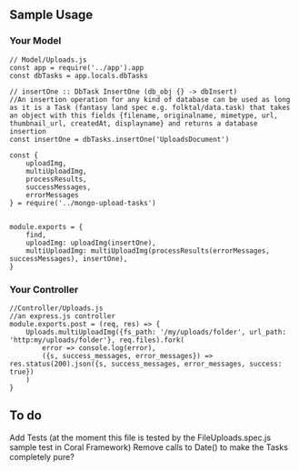 ## Sample Usage

### Your Model
```
// Model/Uploads.js
const app = require('../app').app
const dbTasks = app.locals.dbTasks

// insertOne :: DbTask InsertOne (db_obj {} -> dbInsert)
//An insertion operation for any kind of database can be used as long as it is a Task (fantasy land spec e.g. folktal/data.task) that takes an object with this fields {filename, originalname, mimetype, url, thumbnail_url, createdAt, displayname} and returns a database insertion
const insertOne = dbTasks.insertOne('UploadsDocument') 

const {	
	uploadImg,
	multiUploadImg,
	processResults,
	successMessages,
	errorMessages
} = require('../mongo-upload-tasks')


module.exports = {
	find,
	uploadImg: uploadImg(insertOne),
	multiUploadImg: multiUploadImg(processResults(errorMessages, successMessages), insertOne),
}
```

### Your Controller
```
//Controller/Uploads.js
//an express.js controller
module.exports.post = (req, res) => {
	Uploads.multiUploadImg({fs_path: '/my/uploads/folder', url_path: 'http:my/uploads/folder'}, req.files).fork(
		error => console.log(error),
		({s, success_messages, error_messages}) => res.status(200).json({s, success_messages, error_messages, success: true})
	)
}
```

## To do
Add Tests (at the moment this file is tested by the FileUploads.spec.js sample test in Coral Framework)
Remove calls to Date() to make the Tasks completely pure?
